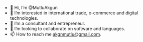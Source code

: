 - 👋 Hi, I’m @MutluAkgun
- 👀 I’m interested in international trade, e-commerce and digital technologies.
- 🌱 I’m a consultant and entrepreneur.
- 💞️ I’m looking to collaborate on software and languages.
- 📫 How to reach me akgnmutlu@gmail.com.

<!---
MutluRenegado/MutluRenegado is a ✨ special ✨ repository because its `README.md` (this file) appears on your GitHub profile.
You can click the Preview link to take a look at your changes.
--->
